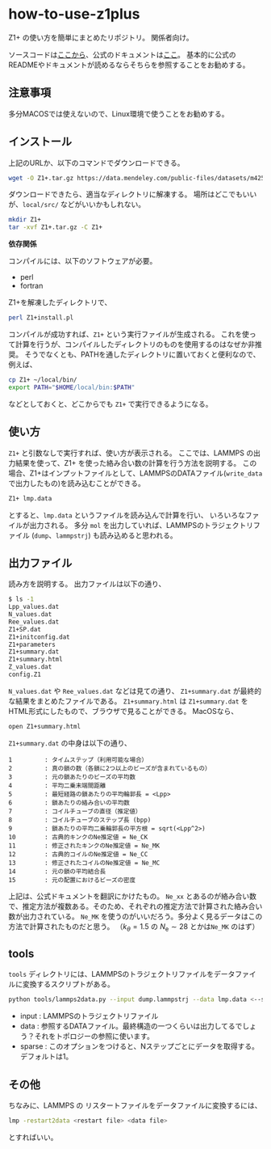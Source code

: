 # how-to-use-z1plus
Z1+ の使い方を簡単にまとめたリポジトリ。
関係者向け。

ソースコードは[ここから](https://data.mendeley.com/datasets/m425t6xtwr/1)、公式のドキュメントは[ここ](https://www.sciencedirect.com/science/article/pii/S0010465522002867?via%3Dihub)。
基本的に公式のREADMEやドキュメントが読めるならそちらを参照することをお勧めする。

## 注意事項
多分MACOSでは使えないので、Linux環境で使うことをお勧めする。

## インストール
上記のURLか、以下のコマンドでダウンロードできる。
```bash
wget -O Z1+.tar.gz https://data.mendeley.com/public-files/datasets/m425t6xtwr/files/3b51d5b9-e873-4ef5-9689-c04cbcc055f1/file_downloaded
```
ダウンロードできたら、適当なディレクトリに解凍する。
場所はどこでもいいが、`local/src/` などがいいかもしれない。
```bash
mkdir Z1+
tar -xvf Z1+.tar.gz -C Z1+
```
**依存関係**

コンパイルには、以下のソフトウェアが必要。
- perl
- fortran

Z1+を解凍したディレクトリで、
```bash
perl Z1+install.pl
```
コンパイルが成功すれば、`Z1+` という実行ファイルが生成される。
これを使って計算を行うが、コンパイルしたディレクトリのものを使用するのはなぜか非推奨。
そうでなくとも、PATHを通したディレクトリに置いておくと便利なので、例えば、
```bash
cp Z1+ ~/local/bin/
export PATH="$HOME/local/bin:$PATH"
```
などとしておくと、どこからでも `Z1+` で実行できるようになる。

## 使い方
`Z1+` と引数なしで実行すれば、使い方が表示される。
ここでは、LAMMPS の出力結果を使って、Z1+ を使った絡み合い数の計算を行う方法を説明する。
この場合、Z1+はインプットファイルとして、LAMMPSのDATAファイル(`write_data`で出力したもの)を読み込むことができる。
```bash
Z1+ lmp.data
```
とすると、`lmp.data` というファイルを読み込んで計算を行い、
いろいろなファイルが出力される。
多分 `mol` を出力していれば、LAMMPSのトラジェクトリファイル (`dump`、`lammpstrj`) も読み込めると思われる。

## 出力ファイル
読み方を説明する。
出力ファイルは以下の通り、
```bash
$ ls -1
Lpp_values.dat
N_values.dat
Ree_values.dat
Z1+SP.dat
Z1+initconfig.dat
Z1+parameters
Z1+summary.dat
Z1+summary.html
Z_values.dat
config.Z1
```
`N_values.dat` や `Ree_values.dat` などは見ての通り、
`Z1+summary.dat` が最終的な結果をまとめたファイルである。
`Z1+summary.html` は `Z1+summary.dat` をHTML形式にしたもので、ブラウザで見ることができる。
MacOSなら、
```bash
open Z1+summary.html
```

`Z1+summary.dat` の中身は以下の通り、
```
1         : タイムステップ（利用可能な場合）
2         : 真の鎖の数（各鎖に2つ以上のビーズが含まれているもの）
3         : 元の鎖あたりのビーズの平均数
4         : 平均二乗末端間距離
5         : 最短経路の鎖あたりの平均輪郭長 = <Lpp>
6         : 鎖あたりの絡み合いの平均数
7         : コイルチューブの直径（推定値）
8         : コイルチューブのステップ長 (bpp)
9         : 鎖あたりの平均二乗輪郭長の平方根 = sqrt(<Lpp^2>)
10        : 古典的キンクのNe推定値 = Ne_CK
11        : 修正されたキンクのNe推定値 = Ne_MK
12        : 古典的コイルのNe推定値 = Ne_CC
13        : 修正されたコイルのNe推定値 = Ne_MC
14        : 元の鎖の平均結合長
15        : 元の配置におけるビーズの密度
```
上記は、公式ドキュメントを翻訳にかけたもの。
`Ne_xx` とあるのが絡み合い数で、推定方法が複数ある。そのため、それぞれの推定方法で計算された絡み合い数が出力されている。
`Ne_MK` を使うのがいいだろう。多分よく見るデータはこの方法で計算されたものだと思う。
（$k_\theta = 1.5$ の $N_\mathrm{e} \sim 28$ とかは`Ne_MK` のはず）

## tools
`tools` ディレクトリには、LAMMPSのトラジェクトリファイルをデータファイルに変換するスクリプトがある。
```bash
python tools/lammps2data.py --input dump.lammpstrj --data lmp.data <--sparse N>
```
- input : LAMMPSのトラジェクトリファイル
- data : 参照するDATAファイル。最終構造の一つくらいは出力してるでしょう？それをトポロジーの参照に使います。
- sparse : このオプションをつけると、Nステップごとにデータを取得する。デフォルトは1。

## その他
ちなみに、LAMMPS の リスタートファイルをデータファイルに変換するには、
```bash
lmp -restart2data <restart file> <data file>
```
とすればいい。


















